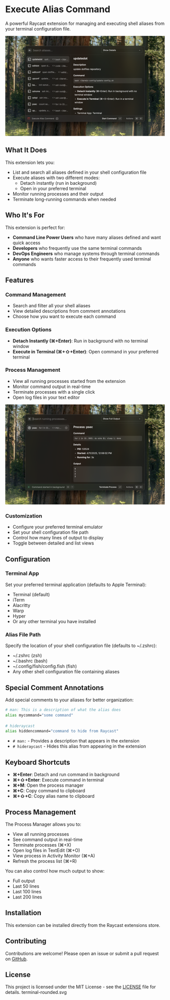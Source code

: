 # Execute Alias Command

A powerful Raycast extension for managing and executing shell aliases from your terminal configuration file.

![Execute Alias Command Extension](./metadata/execute-alias-command-1.png)

## What It Does

This extension lets you:

- List and search all aliases defined in your shell configuration file
- Execute aliases with two different modes:
  - Detach instantly (run in background)
  - Open in your preferred terminal
- Monitor running processes and their output
- Terminate long-running commands when needed

## Who It's For

This extension is perfect for:

- **Command Line Power Users** who have many aliases defined and want quick access
- **Developers** who frequently use the same terminal commands
- **DevOps Engineers** who manage systems through terminal commands
- **Anyone** who wants faster access to their frequently used terminal commands

## Features

### Command Management

- Search and filter all your shell aliases
- View detailed descriptions from comment annotations
- Choose how you want to execute each command

### Execution Options

- **Detach Instantly (⌘+Enter)**: Run in background with no terminal window
- **Execute in Terminal (⌘+⇧+Enter)**: Open command in your preferred terminal

### Process Management

- View all running processes started from the extension
- Monitor command output in real-time
- Terminate processes with a single click
- Open log files in your text editor

![Process Management](./metadata/execute-alias-command-2.png)

### Customization

- Configure your preferred terminal emulator
- Set your shell configuration file path
- Control how many lines of output to display
- Toggle between detailed and list views

## Configuration

### Terminal App

Set your preferred terminal application (defaults to Apple Terminal):

- Terminal (default)
- iTerm
- Alacritty
- Warp
- Hyper
- Or any other terminal you have installed

### Alias File Path

Specify the location of your shell configuration file (defaults to ~/.zshrc):

- ~/.zshrc (zsh)
- ~/.bashrc (bash)
- ~/.config/fish/config.fish (fish)
- Any other shell configuration file containing aliases

## Special Comment Annotations

Add special comments to your aliases for better organization:

```bash
# man: This is a description of what the alias does
alias mycommand="some command"

# hideraycast
alias hiddencommand="command to hide from Raycast"
```

- `# man:` - Provides a description that appears in the extension
- `# hideraycast` - Hides this alias from appearing in the extension

## Keyboard Shortcuts

- **⌘+Enter**: Detach and run command in background
- **⌘+⇧+Enter**: Execute command in terminal
- **⌘+M**: Open the process manager
- **⌘+C**: Copy command to clipboard
- **⌘+⇧+C**: Copy alias name to clipboard

## Process Management

The Process Manager allows you to:

- View all running processes
- See command output in real-time
- Terminate processes (⌘+X)
- Open log files in TextEdit (⌘+O)
- View process in Activity Monitor (⌘+A)
- Refresh the process list (⌘+R)

You can also control how much output to show:

- Full output
- Last 50 lines
- Last 100 lines
- Last 200 lines

## Installation

This extension can be installed directly from the Raycast extensions store.

## Contributing

Contributions are welcome! Please open an issue or submit a pull request on [GitHub](https://github.com/felixwortmann/execute-alias-command).

## License

This project is licensed under the MIT License - see the [LICENSE](LICENSE) file for details.
terminal-rounded.svg